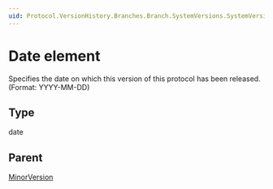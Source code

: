 ```yaml
---
uid: Protocol.VersionHistory.Branches.Branch.SystemVersions.SystemVersion.MajorVersions.MajorVersion.MinorVersions.MinorVersion.Date
---
```


# Date element

Specifies the date on which this version of this protocol has been released. (Format: YYYY-MM-DD)

## Type

date

## Parent

[MinorVersion](xref:Protocol.VersionHistory.Branches.Branch.SystemVersions.SystemVersion.MajorVersions.MajorVersion.MinorVersions.MinorVersion)
